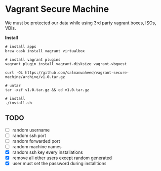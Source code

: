 # Vagrant Secure Machine

We must be protected our data while using 3rd party vagrant boxes, ISOs, VDIs.

**Install**

```
# install apps
brew cask install vagrant virtualbox

# install vagrant plugins
vagrant plugin install vagrant-disksize vagrant-vbguest

curl -OL https://github.com/salmanwaheed/vagrant-secure-machine/archive/v1.0.tar.gz

# untar
tar -xzf v1.0.tar.gz && cd v1.0.tar.gz

# install
./install.sh
```

## TODO

* [ ] random username
* [ ] random ssh port
* [ ] random forwarded port
* [ ] random machine names
* [x] random ssh key every installations
* [x] remove all other users except random generated
* [x] user must set the password during installtions
